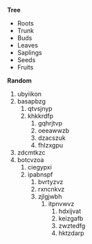 **Tree**
* Roots
* Trunk
* Buds
* Leaves
* Saplings
* Seeds
* Fruits

**Random**
1. ubyiikon
2. basapbzg
   1. qtvsjnyp
   2. khkkrdfp
      1. gqhrjtvp
      2. oeeawwzb
      3. dzacszuk
      4. fhlzxgpu
5. zdcmtkzc
6. botcvzoa
   1. ciegypxi
   2. ipabnspf
      1. bvrtyzvz
      2. rxncnkvz
      3. zjlgjwbh
         1. itpnvwvz
            1. hdxijvat
            2. keizgafb
            3. zwztedfg
            4. hktzdarp
